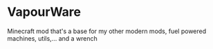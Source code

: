 # VapourWare
Minecraft mod that's a base for my other modern mods, fuel powered machines, utils,... and a wrench

